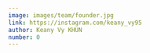 ```yaml
---
image: images/team/founder.jpg
link: https://instagram.com/keany_vy95
author: Keany Vy KHUN
number: 0
---
```

